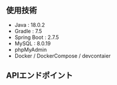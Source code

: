 ## 使用技術
- Java : 18.0.2
- Gradle : 7.5
- Spring Boot : 2.7.5
- MySQL : 8.0.19
- phpMyAdmin
- Docker / DockerCompose / devcontaier

## APIエンドポイント